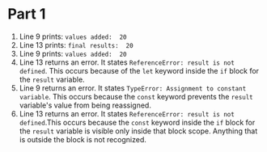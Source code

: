 # Part 1

1. Line 9 prints: ```values added:  20```
2. Line 13 prints: ```final results:  20```
3. Line 9 prints: ```values added:  20```
4. Line 13 returns an error. It states ```ReferenceError: result is not defined```. This occurs because of the ```let``` keyword inside the ```if``` block for the ```result``` variable.
5. Line 9 returns an error. It states ```TypeError: Assignment to constant variable```. This occurs because the ```const``` keyword prevents the ```result``` variable's value from being reassigned.
6. Line 13 returns an error. It states ```ReferenceError: result is not defined```.This occurs because the ```const``` keyword inside the ```if``` block for the ```result``` variable is visible only inside that block scope. Anything that is outside the block is not recognized.
